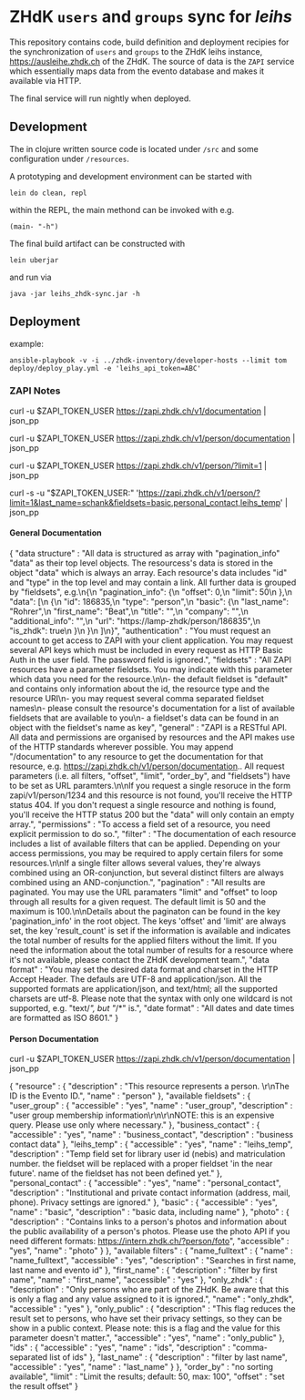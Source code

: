 ZHdK `users` and `groups` sync for _leihs_
==========================================

This repository contains code, build definition and deployment recipies for the
synchronization of `users` and `groups` to the ZHdK leihs instance,
https://ausleihe.zhdk.ch of the ZHdK. The source of data is the `ZAPI` service
which essentially maps data from the evento database and makes it available via
HTTP.

The final service will run nightly when deployed.


## Development

The in clojure written source code is located under `/src` and some
configuration under `/resources`. 

A prototyping and development environment can be started with

    lein do clean, repl

within the REPL, the main methond can be invoked with e.g.

    (main- "-h")

The final build artifact can be constructed with

    lein uberjar

and run via

    java -jar leihs_zhdk-sync.jar -h



## Deployment

example:

    ansible-playbook -v -i ../zhdk-inventory/developer-hosts --limit tom deploy/deploy_play.yml -e 'leihs_api_token=ABC'


### ZAPI Notes

curl -u $ZAPI_TOKEN_USER https://zapi.zhdk.ch/v1/documentation | json_pp

curl -u $ZAPI_TOKEN_USER https://zapi.zhdk.ch/v1/person/documentation | json_pp

curl -u $ZAPI_TOKEN_USER https://zapi.zhdk.ch/v1/person/?limit=1 | json_pp

curl -s -u "$ZAPI_TOKEN_USER:" 'https://zapi.zhdk.ch/v1/person/?limit=1&last_name=schank&fieldsets=basic,personal_contact,leihs_temp' | json_pp


#### General Documentation

{
   "data structure" : "All data is structured as array with \"pagination_info\" \"data\" as their top level objects. The resourcess's data is stored in the object \"data\" which is always an array. Each resource's data includes \"id\" and \"type\" in the top level and may contain a link. All further data is grouped by \"fieldsets\", e.g.\n{\n  \"pagination_info\": {\n    \"offset\": 0,\n    \"limit\": 50\n  },\n  \"data\": [\n    {\n      \"id\": 186835,\n      \"type\": \"person\",\n      \"basic\": {\n        \"last_name\": \"Rohrer\",\n        \"first_name\": \"Beat\",\n        \"title\": \"\",\n        \"company\": \"\",\n        \"additional_info\": \"\",\n        \"url\": \"https://lamp-zhdk/person/186835\",\n        \"is_zhdk\": true\n      }\n    }\n  ]\n}",
   "authentication" : "You must request an account to get access to ZAPI with your client application. You may request several API keys which must be included in every request as HTTP Basic Auth in the user field. The password field is ignored.",
   "fieldsets" : "All ZAPI resources have a parameter fieldsets. You may indicate with this parameter which data you need for the resource.\n\n- the default fieldset is \"default\" and contains only information about the id, the resource type and the resource URI\n- you may request several comma separated fieldset names\n- please consult the resource's documentation for a list of available fieldsets that are available to you\n- a fieldset's data can be found in an object with the fieldset's name as key",
   "general" : "ZAPI is a RESTful API. All data and permissions are organised by resources and the API makes use of the HTTP standards wherever possible. You may append \"/documentation\" to any resource to get the documentation for that resource, e.g. https://zapi.zhdk.ch/v1/person/documentation.. All request parameters (i.e. all filters, \"offset\", \"limit\", \"order_by\", and \"fieldsets\") have to be set as URL paramters.\n\nIf you request a single resoruce in the form zapi/v1/person/1234 and this resource is not found, you'll receive the HTTP status 404. If you don't request a single resource and nothing is found, you'll receive the HTTP status 200 but the \"data\" will only contain an empty array.",
   "permissions" : "To access a field set of a resource, you need explicit permission to do so.",
   "filter" : "The documentation of each resource includes a list of available filters that can be applied. Depending on your access permissions, you may be required to apply certain filers for some resources.\n\nIf a single filter allows several values, they're always combined using an OR-conjunction, but several distinct filters are always combined using an AND-conjunction.",
   "pagination" : "All results are paginated. You may use the URL paramaters \"limit\" and \"offset\" to loop through all results for a given request. The default limit is 50 and the maximum is 100.\n\nDetails about the paginaton can be found in the key 'pagination_info' in the root object. The keys 'offset' and 'limit' are always set, the key 'result_count' is set if the information is available and indicates the total number of results for the applied filters without the limit. If you need the information about the total number of results for a resource where it's not available, please contact the ZHdK development team.",
   "data format" : "You may set the desired data format and charset in the HTTP Accept Header. The defauls are UTF-8 and application/json. All the supported formats are application/json, and text/html; all the supported charsets are utf-8. Please note that the syntax with only one wildcard is not supported, e.g. \"text/*\", but \"*/*\" is.",
   "date format" : "All dates and date times are formatted as ISO 8601."
}

#### Person Documentation

curl -u $ZAPI_TOKEN_USER https://zapi.zhdk.ch/v1/person/documentation | json_pp

{
   "resource" : {
      "description" : "This resource represents a person. \r\nThe ID is the Evento ID.",
      "name" : "person"
   },
   "available fieldsets" : {
      "user_group" : {
         "accessible" : "yes",
         "name" : "user_group",
         "description" : "user group membership information\r\n\r\nNOTE: this is an expensive query. Please use only where necessary."
      },
      "business_contact" : {
         "accessible" : "yes",
         "name" : "business_contact",
         "description" : "business contact data"
      },
      "leihs_temp" : {
         "accessible" : "yes",
         "name" : "leihs_temp",
         "description" : "Temp field set for library user id (nebis)  and matriculation number. the fieldset will be replaced with a proper fieldset 'in the near future'. name of the fieldset has not been defined yet."
      },
      "personal_contact" : {
         "accessible" : "yes",
         "name" : "personal_contact",
         "description" : "Institutional and private contact information (address, mail, phone). Privacy settings are ignored."
      },
      "basic" : {
         "accessible" : "yes",
         "name" : "basic",
         "description" : "basic data, including name"
      },
      "photo" : {
         "description" : "Contains links to a person's photos and information about the public availability of a person's photos. Please use the photo API if you need different formats: https://intern.zhdk.ch/?person/foto",
         "accessible" : "yes",
         "name" : "photo"
      }
   },
   "available filters" : {
      "name_fulltext" : {
         "name" : "name_fulltext",
         "accessible" : "yes",
         "description" : "Searches in first name, last name and evento id"
      },
      "first_name" : {
         "description" : "filter by first name",
         "name" : "first_name",
         "accessible" : "yes"
      },
      "only_zhdk" : {
         "description" : "Only persons who are part of the ZHdK. Be aware that this is only a flag and any value assigned to it is ignored.",
         "name" : "only_zhdk",
         "accessible" : "yes"
      },
      "only_public" : {
         "description" : "This flag reduces the result set to persons, who have set their privacy settings, so they can be show in a public context. Please note: this is a flag and the value for this parameter doesn't matter.",
         "accessible" : "yes",
         "name" : "only_public"
      },
      "ids" : {
         "accessible" : "yes",
         "name" : "ids",
         "description" : "comma-separated list of ids"
      },
      "last_name" : {
         "description" : "filter by last name",
         "accessible" : "yes",
         "name" : "last_name"
      }
   },
   "order_by" : "no sorting available",
   "limit" : "Limit the results; default: 50, max: 100",
   "offset" : "set the result offset"
}




